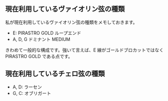 ## 現在利用しているヴァイオリン弦の種類

私が現在利用しているヴァイオリン弦の種類をメモしておきます。

* E: PIRASTRO GOLD ループエンド
* A, D, G ドミナント MEDIUM

きわめて一般的な構成です。強いて言えば、E 線がゴールドブロカットではなく PIRASTRO GOLD である点です。


## 現在利用しているチェロ弦の種類


* A, D: ラーセン
* G, C: オブリガート
